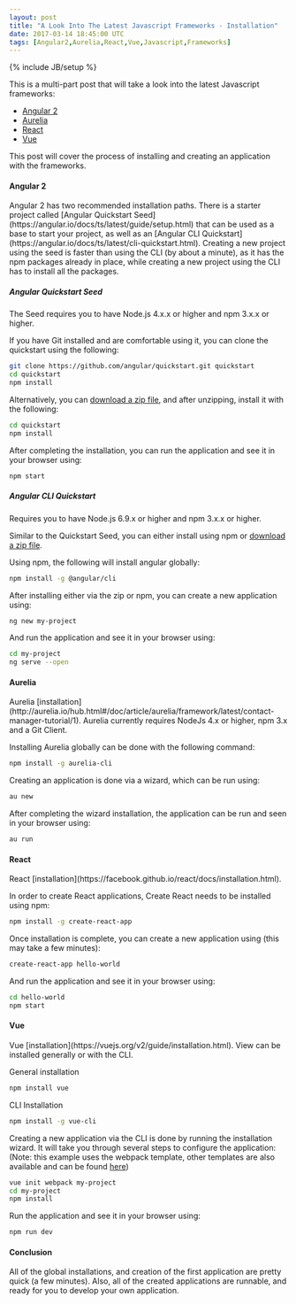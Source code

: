 ```yaml
---
layout: post
title: "A Look Into The Latest Javascript Frameworks - Installation"
date: 2017-03-14 18:45:00 UTC
tags: [Angular2,Aurelia,React,Vue,Javascript,Frameworks]
---
```

{% include JB/setup %}

This is a multi-part post that will take a look into the latest Javascript frameworks:
- [Angular 2](https://angular.io)
- [Aurelia](http://aurelia.io)
- [React](https://facebook.github.io/react)
- [Vue](https://vuejs.org)

This post will cover the process of installing and creating an application with the frameworks.

<h4>Angular 2</h4>
Angular 2 has two recommended installation paths. There is a starter project called [Angular Quickstart Seed](https://angular.io/docs/ts/latest/guide/setup.html) that can be used as a base to start your project, as well as an [Angular CLI Quickstart](https://angular.io/docs/ts/latest/cli-quickstart.html). Creating a new project using the seed is faster than using the CLI (by about a minute), as it has the npm packages already in place, while creating a new project using the CLI has to install all the packages.

<h5>Angular Quickstart Seed</h5>
The Seed requires you to have Node.js 4.x.x or higher and npm 3.x.x or higher.

If you have Git installed and are comfortable using it, you can clone the quickstart using the following:

```bash
git clone https://github.com/angular/quickstart.git quickstart
cd quickstart
npm install
```

Alternatively, you can [download a zip file](https://github.com/angular/quickstart/archive/master.zip), and after unzipping, install it with the following:

```bash
cd quickstart
npm install
```

After completing the installation, you can run the application and see it in your browser using:
```bash
npm start
```

<h5>Angular CLI Quickstart</h5>
Requires you to have Node.js 6.9.x or higher and npm 3.x.x or higher.

Similar to the Quickstart Seed, you can either install using npm or [download a zip file](https://angular.io/resources/zips/cli-quickstart/cli-quickstart.zip).

Using npm, the following will install angular globally:
```bash
npm install -g @angular/cli
```

After installing either via the zip or npm, you can create a new application using:
```bash
ng new my-project
```

And run the application and see it in your browser using:
```bash
cd my-project
ng serve --open
```

<h4>Aurelia</h4>
Aurelia [installation](http://aurelia.io/hub.html#/doc/article/aurelia/framework/latest/contact-manager-tutorial/1).
Aurelia currently requires NodeJs 4.x or higher, npm 3.x and a Git Client.

Installing Aurelia globally can be done with the following command:
```bash
npm install -g aurelia-cli
```

Creating an application is done via a wizard, which can be run using:
```bash
au new
```

After completing the wizard installation, the application can be run and seen in your browser using:
```bash
au run
```

<h4>React</h4>
React [installation](https://facebook.github.io/react/docs/installation.html).

In order to create React applications, Create React needs to be installed using npm:
```bash
npm install -g create-react-app
```

Once installation is complete, you can create a new application using (this may take a few minutes):
```bash
create-react-app hello-world
```

And run the application and see it in your browser using:
```bash
cd hello-world
npm start
```

<h4>Vue</h4>
Vue [installation](https://vuejs.org/v2/guide/installation.html). View can be installed generally or with the CLI.

General installation
```bash
npm install vue
```
CLI Installation
```bash
npm install -g vue-cli
```

Creating a new application via the CLI is done by running the installation wizard. It will take you through several steps to configure the application:
(Note: this example uses the webpack template, other templates are also available and can be found [here](https://github.com/vuejs-templates))
```bash
vue init webpack my-project
cd my-project
npm install
```

Run the application and see it in your browser using:
```bash
npm run dev
```

<h4>Conclusion</h4>
All of the global installations, and creation of the first application are pretty quick (a few minutes). Also, all of the created applications are runnable, and ready for you to develop your own application.